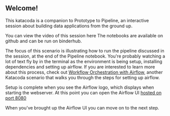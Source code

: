 ## Welcome!

This katacoda is a companion to Prototype to Pipeline, an interactive session about building data applications from the ground up. 

You can view the video of this session here <link>
The notebooks are available on github <link> and can be run on binderhub<link>.

The focus of this scenario is illustrating how to run the pipeline discussed in the session, at the end of the Pipeline notebook. You're probably watching a lot of text fly by in the terminal as the environment is being setup, installing dependencies and setting up airflow. If you are interested to learn more about this process, check out [Workflow Orchestration with Airflow](https://learning.oreilly.com/scenarios/build-a-robust/9781098111069/), another Katacoda scenario that walks you through the steps for setting up airflow.

Setup is complete when you see the Airflow logo, which displays when starting the webserver. At this point you can open the Airflow UI [hosted on port 8080](https://[[HOST_SUBDOMAIN]]-8080-[[KATACODA_HOST]].environments.katacoda.com/)

When you've brought up the Airflow UI you can move on to the next step.




